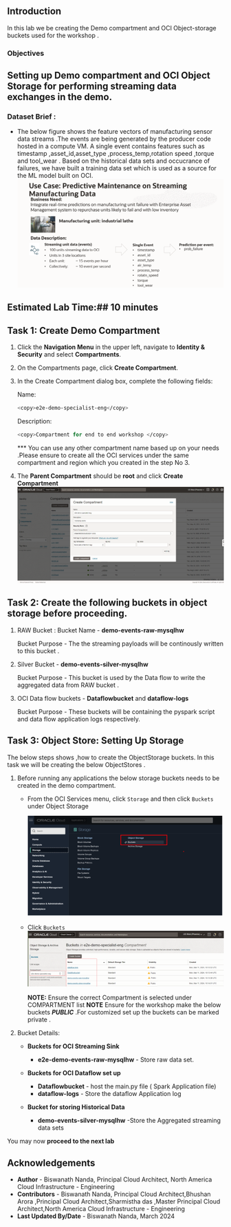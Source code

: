 ## Introduction

In this lab we be creating the Demo compartment and OCI Object-storage buckets used for the workshop .
### Objectives

## Setting up Demo compartment and OCI Object Storage for performing streaming data exchanges in the demo.
### Dataset Brief :
 * The below figure shows the feature vectors of manufacturing sensor data streams .The events are being generated by the producer code hosted in a compute VM. A single event contains features such as timestamp ,asset\_id,asset\_type ,process\_temp,rotation speed ,torque and tool\_wear . Based on the historical data sets and occucrance of failures, we have built a training data set which is used as a source for the ML model built on OCI. 
       ![](images/data-sets.png " ")


## Estimated Lab Time:##      10 minutes

## Task 1: Create Demo Compartment

1. Click the **Navigation Menu** in the upper left, navigate to **Identity & Security** and select **Compartments**.

2. On the Compartments page, click **Create Compartment**.

3. In the Create Compartment dialog box, complete the following fields:

    Name:

    ```bash
    <copy>e2e-demo-specialist-eng</copy>
    ```

    Description:

    ```bash
    <copy>Compartment for end to end workshop </copy>
    ```
   *** You can use any other compartment name based up on your needs .Please ensure to create all the OCI services under the same compartment and region which you created in the step No 3.
4. The **Parent Compartment** should be **root** and click **Create Compartment**
    ![VCN](./images/compartment-create.png "create the compartment")

## Task 2: Create the following buckets in object storage before proceeding. 
1. RAW Bucket :
   Bucket Name - **demo-events-raw-mysqlhw**
   
   Bucket Purpose - The the streaming payloads will be continously written to this bucket .
2. Silver Bucket - **demo-events-silver-mysqlhw**
   
   Bucket Purpose - This bucket is used by the Data flow to write the aggregated data from RAW bucket .

3. OCI Data flow buckets - **Dataflowbucket** and **dataflow-logs**
   
   Bucket Purpose - These buckets will be containing the pyspark script and data flow application logs respectively.


## Task 3: Object Store: Setting Up Storage
The below steps shows ,how to create the ObjectStorage buckets. In this task we will be creating the below ObjectStores .

1. Before running any applications the below storage buckets needs to be created in the demo compartment.
    
    * From the OCI Services menu, click `Storage` and then click `Buckets` under Object Storage

       ![](images/obj-storage-01.png " ")

    * Click `Buckets`
       ![](images/bucket.png " ")

      **NOTE:** Ensure the correct Compartment is selected under COMPARTMENT list
      **NOTE** Ensure for the workshop make the below buckets ***PUBLIC*** .For customized set up the buckets can be marked private .
2. Bucket Details:
   
    * **Buckets for OCI Streaming Sink** 
         * **e2e-demo-events-raw-mysqlhw** - Store raw data set.
      
    * **Buckets for OCI Dataflow set up**
         * **Dataflowbucket** - host the main.py file ( Spark Application file)
         * **dataflow-logs** - Store the dataflow Application log
    * **Bucket for storing Historical Data**
         * **demo-events-silver-mysqlhw** -Store the Aggregated streaming data sets 

You may now **proceed to the next lab**

## Acknowledgements
* **Author** - Biswanath Nanda, Principal Cloud Architect, North America Cloud Infrastructure - Engineering
* **Contributors** -  Biswanath Nanda, Principal Cloud Architect,Bhushan Arora ,Principal Cloud Architect,Sharmistha das ,Master Principal Cloud Architect,North America Cloud Infrastructure - Engineering
* **Last Updated By/Date** - Biswanath Nanda, March 2024